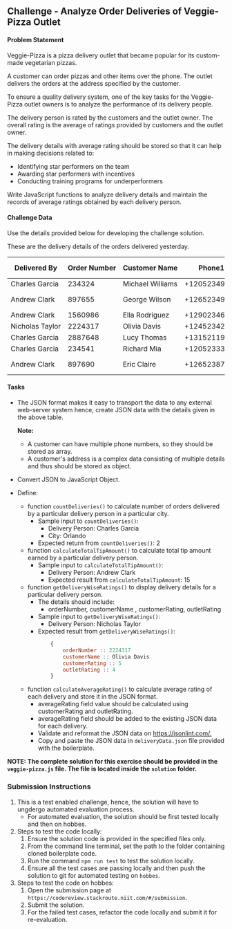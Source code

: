 ## Challenge - Analyze Order Deliveries of Veggie-Pizza Outlet​

#### Problem Statement

Veggie-Pizza is a pizza delivery outlet that became popular for its custom-made vegetarian pizzas. ​

A customer can order pizzas and other items over the phone. The outlet delivers the orders at the address specified by the customer.​

To ensure a quality delivery system, one of the key tasks for the Veggie-Pizza outlet owners is to analyze the performance of its delivery people.​

The delivery person is rated by the customers and the outlet owner. The overall rating is the average of ratings provided by customers and the outlet owner.​

The delivery details with average rating should be stored so that it can help in making decisions related to:​

- Identifying star performers on the team​
- Awarding star performers with incentives​
- Conducting training programs for underperformers​

Write JavaScript functions to analyze delivery ​details and maintain the records of average ​ratings obtained by each delivery person.

#### Challenge Data​

Use the details provided below for developing the challenge solution.​ 

These are the delivery details of the orders delivered yesterday.​

| Delivered By | Order Number​ | Customer Name​    | Phone1 | Phone2 | Street No | Street Name | City | State | Tip Amount​ | Customer Rating​ | Outlet Rating |
| ---------------- | ------------- | ----------------- | -------------- | ----------------- | ----------- | ----------------- | ---------------- |---------------- |---------------- |---------------- |---------------- |
| Charles Garcia​  | 234324​       | Michael Williams​ | +12052349876​  | +12052349876​     | 501m​       | Hopton Street​    | Orlando​         | Florida​ | 10​ | 4.5​ | 3​ |
| Andrew Clark​    | 897655​       | George Wilson​    | +12652349712​  | +12752344376​     | 281d​       | Sea View​         | South ​Austin​ | Texas​ | 5​ | 4​ | 4.5​ |
| Andrew Clark​    | 1560986​      | Ella Rodriguez​   | +12902346589​  | +12902300610​     | 892g​       | Parkside Park​    | Louiseville​     | Kentucky​ | 0​ | 3​ | 4​ |
| Nicholas Taylor​ | 2224317​      | Olivia Davis​     | +12452342200​  | +12452277881​     | 108a​       | Buller Hawthorns​ | Trenton​         | New Jersey​ | 5​ | 5​ | 4​ |
| Charles Garcia​  | 2887648​      | Lucy Thomas​      | +13152119733​  | +13175264437​     | 557a​       | Cygnet Court​     | Dover​           | Delaware​ | 20​ | 1​ | 2​ |
| Charles Garcia​  | 234541​       | Richard Mia​      | +12052333876​  | +12052343176​     | 501m​       | Hopton Street​    | Orlando​         | Florida​ | 10​ | 4.5​ | 3​ |
| Andrew Clark​    | 897690​       | Eric Claire     | +12652387712​  | +12752322396​     | 292f​       | North View​       | South ​Austin​ | Texas​ | 10​ | 4​ | 4.5​ |

#### Tasks

- The JSON format makes it easy to transport the data to any external web-server system hence, create JSON data with the details given in the above table.​

    **Note:**

    - A customer can have multiple phone numbers, so they should be stored as array.
    - A customer's address is a complex data consisting of multiple details and thus should be stored as object.

- Convert JSON to JavaScript Object​.
- Define:
    - function `countDeliveries()` to calculate number of orders delivered by a particular delivery person in a particular city.​
        - Sample input to `countDeliveries()`:
            - Delivery Person: Charles Garcia
            - City: Orlando
        - Expected return from `countDeliveries()`:
            2
    - function `calculateTotalTipAmount()` to calculate total tip amount earned by a particular delivery person.​
        - Sample input to `calculateTotalTipAmount()`:
            - Delivery Person: Andrew Clark
            - Expected result from `calculateTotalTipAmount`:
                15
    - function `getDeliveryWiseRatings()` to display delivery details for a particular delivery person.​
        - The details should include:​
            - orderNumber, customerName , customerRating, outletRating​
        - Sample input to `getDeliveryWiseRatings()`:
            - Delivery Person: Nicholas Taylor
        - Expected result from `getDeliveryWiseRatings()`:
            ```javascript
                { 
                    orderNumber :: 2224317
                    customerName :: Olivia Davis
                    customerRating :: 5
                    outletRating :: 4
                }
            ```
    - function `calculateAverageRating()` to calculate average rating of each delivery and store it in the JSON format.​
        - averageRating field value should be calculated using customerRating and outletRating.​
        - averageRating field should be added to the existing JSON data for each delivery.​
        - Validate and reformat the JSON data on https://jsonlint.com/.​
        - Copy and paste the JSON data in `deliveryData.json` file provided with the boilerplate.​
        
**NOTE: The complete solution for this exercise should be provided in the `veggie-pizza.js` file. The file is located inside the `solution` folder.**

### Submission Instructions

1. This is a test enabled challenge, hence, the solution will have to ungdergo automated evaluation process. 
    - For automated evaluation, the solution should be first tested locally and then on hobbes.
2. Steps to test the code locally:
    1. Ensure the solution code is provided in the specified files only.
    2. From the command line terminal, set the path to the folder containing cloned boilerplate code.
    3. Run the command `npm run test` to test the solution locally.
    4. Ensure all the test cases are passing locally and then push the solution to git for automated testing on `hobbes`.
3. Steps to test the code on hobbes:
    1. Open the submission page at `https://codereview.stackroute.niit.com/#/submission`.
    2. Submit the solution.
    3. For the failed test cases, refactor the code locally and submit it for re-evaluation.

